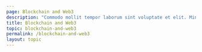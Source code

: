 ```yaml
---
page: Blockchain and Web3
description: "Commodo mollit tempor laborum sint voluptate et elit. Minim nisi consequat proident mollit incididunt in et qui qui anim amet do. Deserunt anim laborum ipsum nostrud mollit nostrud excepteur aute."
title: Blockchain and Web3
topic: blockchain-and-web3
permalink: /blockchain-and-web3
layout: topic
---
```

